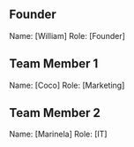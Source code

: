 ## Founder

Name: [William]
Role: [Founder]

## Team Member 1

Name: [Coco]
    Role: [Marketing]

## Team Member 2

Name: [Marinela]
Role: [IT]
